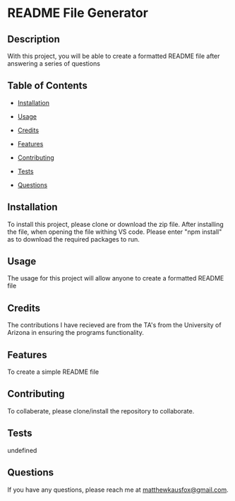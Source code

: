 # README File Generator
  

  ## Description
  With this project, you will be able to create a formatted README file after answering a series of questions

  ## Table of Contents
  * [Installation](#installation)
  * [Usage](#usage)
  * [Credits](#credits)
  
  * [Features](#features)
  * [Contributing](#contributing)
  * [Tests](#tests)
  * [Questions](#questions)
  

  ## Installation
  To install this project, please clone or download the zip file. After installing the file, when opening the file withing VS code. Please enter "npm install" as to download the required packages to run.

  ## Usage
  The usage for this project will allow anyone to create a formatted README file

  ## Credits
  The contributions I have recieved are from the TA's from the University of Arizona in ensuring the programs functionality.

  
  
  ## Features
  To create a simple README file


  ## Contributing
  To collaberate, please clone/install the repository to collaborate.


  ## Tests
  undefined

  ## Questions
  If you have any questions, please reach me at matthewkausfox@gmail.com. 
